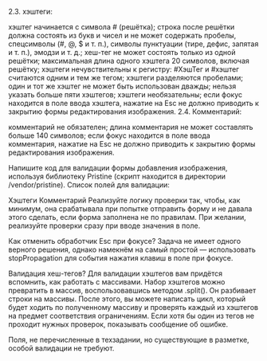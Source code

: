 
2.3. хэштеги:

хэштег начинается с символа # (решётка);
строка после решётки должна состоять из букв и чисел и не может содержать пробелы, спецсимволы (#, @, $ и т. п.), символы пунктуации (тире, дефис, запятая и т. п.), эмодзи и т. д.;
хеш-тег не может состоять только из одной решётки;
максимальная длина одного хэштега 20 символов, включая решётку;
хэштеги нечувствительны к регистру: #ХэшТег и #хэштег считаются одним и тем же тегом;
хэштеги разделяются пробелами;
один и тот же хэштег не может быть использован дважды;
нельзя указать больше пяти хэштегов;
хэштеги необязательны;
если фокус находится в поле ввода хэштега, нажатие на Esc не должно приводить к закрытию формы редактирования изображения.
2.4. Комментарий:

комментарий не обязателен;
длина комментария не может составлять больше 140 символов;
если фокус находится в поле ввода комментария, нажатие на Esc не должно приводить к закрытию формы редактирования изображения.



Напишите код для валидации формы добавления изображения, используя библиотеку Pristine (скрипт находится в директории /vendor/pristine). Список полей для валидации:

Хэштеги
Комментарий
Реализуйте логику проверки так, чтобы, как минимум, она срабатывала при попытке отправить форму и не давала этого сделать, если форма заполнена не по правилам. При желании, реализуйте проверки сразу при вводе значения в поле.

Как отменить обработчик Esc при фокусе?
Задача не имеет одного верного решения, однако намекнём на самый простой — использовать stopPropagation для события нажатия клавиш в поле при фокусе.

Валидация хеш-тегов?
Для валидации хэштегов вам придётся вспомнить, как работать с массивами. Набор хэштегов можно превратить в массив, воспользовавшись методом .split(). Он разбивает строки на массивы. После этого, вы можете написать цикл, который будет ходить по полученному массиву и проверять каждый из хэштегов на предмет соответствия ограничениям. Если хотя бы один из тегов не проходит нужных проверок, показывать сообщение об ошибке.

Поля, не перечисленные в техзадании, но существующие в разметке, особой валидации не требуют.
